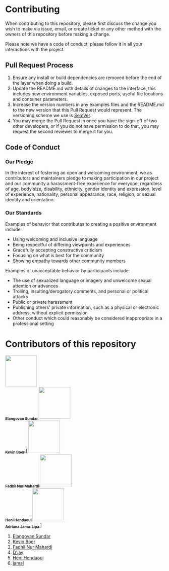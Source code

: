 # Contributing

When contributing to this repository, please first discuss the change you wish to make via issue,
email, or create ticket or any other method with the owners of this repository before making a change.

Please note we have a code of conduct, please follow it in all your interactions with the project.

## Pull Request Process

1. Ensure any install or build dependencies are removed before the end of the layer when doing a
   build.
2. Update the README.md with details of changes to the interface, this includes new environment
   variables, exposed ports, useful file locations and container parameters.
3. Increase the version numbers in any examples files and the README.md to the new version that this
   Pull Request would represent. The versioning scheme we use is [SemVer](http://semver.org/).
4. You may merge the Pull Request in once you have the sign-off of two other developers, or if you
   do not have permission to do that, you may request the second reviewer to merge it for you.

## Code of Conduct

### Our Pledge

In the interest of fostering an open and welcoming environment, we as
contributors and maintainers pledge to making participation in our project and
our community a harassment-free experience for everyone, regardless of age, body
size, disability, ethnicity, gender identity and expression, level of experience,
nationality, personal appearance, race, religion, or sexual identity and
orientation.

### Our Standards

Examples of behavior that contributes to creating a positive environment
include:

- Using welcoming and inclusive language
- Being respectful of differing viewpoints and experiences
- Gracefully accepting constructive criticism
- Focusing on what is best for the community
- Showing empathy towards other community members

Examples of unacceptable behavior by participants include:

- The use of sexualized language or imagery and unwelcome sexual attention or
  advances
- Trolling, insulting/derogatory comments, and personal or political attacks
- Public or private harassment
- Publishing others' private information, such as a physical or electronic
  address, without explicit permission
- Other conduct which could reasonably be considered inappropriate in a
  professional setting

# Contributors of this repository

<!--
To add your name to the repository contributors, Use this template below:
[<img src="Link To Github Picture" width="100px;"/><br /><sub><b> Your Name Goes Here </b></sub>]( http://Your Github Link )
When you modified the template you need to add them to the spaces between the "|"
-->

[<img src="https://avatars0.githubusercontent.com/u/6679438?s=400&v=4" width="100px;"/><br /><sub><b> Elangovan Sundar </b></sub>](https://github.com/elangovanshanthi)
[<img src="https://avatars0.githubusercontent.com/u/7194904?s=400&v=4" width="100px;"/><br /><sub><b> Kevin Boer </b></sub>](https://github.com/kev1nboer)]
[<img src="https://avatars0.githubusercontent.com/u/20200403?s=400&v=4" width="100px;"/><br /><sub><b> Fadhil Nur Mahardi </b></sub>]( https://github.com/fadhilnurmahardi )
[<img src="https://avatars0.githubusercontent.com/u/6974404?s=400&v=4" width="100px;"/><br /><sub><b> Heni Hendaoui </b></sub>]( https://github.com/hendaoui )
[<img src="https://avatars0.githubusercontent.com/u/28204628?s=400&v=4" width="100px;"/><br /><sub><b> Adriana Jama-Lipa </b></sub>]( https://github.com/adzika )]
1. [Elangovan Sundar](https://github.com/elangovanshanthi)
2. [Kevin Boer](https://github.com/kev1nboer)
3. [Fadhil Nur Mahardi](https://github.com/fadhilnurmahardi)
4. [D'jay](https://github.com/Djay1407)
5. [Heni Hendaoui](https://github.com/hendaoui)
6. [jamal](https://github.com/jamaluddinfikri)

